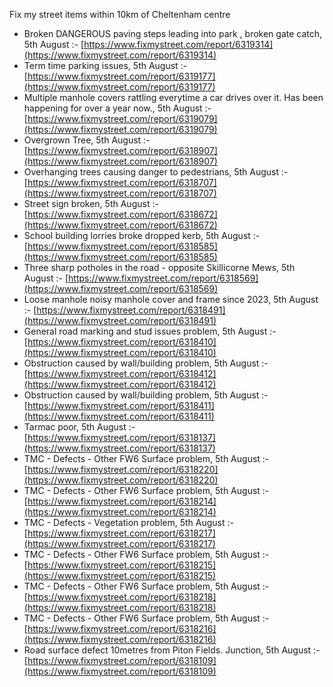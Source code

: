 Fix my street items within 10km of Cheltenham centre

<!-- fix_marker starts -->

- Broken DANGEROUS paving steps leading into park , broken gate catch, 5th August :- [https://www.fixmystreet.com/report/6319314](https://www.fixmystreet.com/report/6319314)
- Term time parking issues, 5th August :- [https://www.fixmystreet.com/report/6319177](https://www.fixmystreet.com/report/6319177)
- Multiple manhole covers rattling everytime a car drives over it. Has been happening for over a year now., 5th August :- [https://www.fixmystreet.com/report/6319079](https://www.fixmystreet.com/report/6319079)
- Overgrown Tree, 5th August :- [https://www.fixmystreet.com/report/6318907](https://www.fixmystreet.com/report/6318907)
- Overhanging trees causing danger to pedestrians, 5th August :- [https://www.fixmystreet.com/report/6318707](https://www.fixmystreet.com/report/6318707)
- Street sign broken, 5th August :- [https://www.fixmystreet.com/report/6318672](https://www.fixmystreet.com/report/6318672)
- School building lorries broke dropped kerb, 5th August :- [https://www.fixmystreet.com/report/6318585](https://www.fixmystreet.com/report/6318585)
- Three sharp potholes in the road - opposite Skillicorne Mews, 5th August :- [https://www.fixmystreet.com/report/6318569](https://www.fixmystreet.com/report/6318569)
- Loose manhole noisy manhole cover and frame since 2023, 5th August :- [https://www.fixmystreet.com/report/6318491](https://www.fixmystreet.com/report/6318491)
- General road marking and stud issues problem, 5th August :- [https://www.fixmystreet.com/report/6318410](https://www.fixmystreet.com/report/6318410)
- Obstruction caused by wall/building problem, 5th August :- [https://www.fixmystreet.com/report/6318412](https://www.fixmystreet.com/report/6318412)
- Obstruction caused by wall/building problem, 5th August :- [https://www.fixmystreet.com/report/6318411](https://www.fixmystreet.com/report/6318411)
- Tarmac poor, 5th August :- [https://www.fixmystreet.com/report/6318137](https://www.fixmystreet.com/report/6318137)
- TMC - Defects - Other FW6  Surface problem, 5th August :- [https://www.fixmystreet.com/report/6318220](https://www.fixmystreet.com/report/6318220)
- TMC - Defects - Other FW6  Surface problem, 5th August :- [https://www.fixmystreet.com/report/6318214](https://www.fixmystreet.com/report/6318214)
- TMC - Defects - Vegetation problem, 5th August :- [https://www.fixmystreet.com/report/6318217](https://www.fixmystreet.com/report/6318217)
- TMC - Defects - Other FW6  Surface problem, 5th August :- [https://www.fixmystreet.com/report/6318215](https://www.fixmystreet.com/report/6318215)
- TMC - Defects - Other FW6  Surface problem, 5th August :- [https://www.fixmystreet.com/report/6318218](https://www.fixmystreet.com/report/6318218)
- TMC - Defects - Other FW6  Surface problem, 5th August :- [https://www.fixmystreet.com/report/6318216](https://www.fixmystreet.com/report/6318216)
- Road surface defect 10metres from Piton Fields. Junction, 5th August :- [https://www.fixmystreet.com/report/6318109](https://www.fixmystreet.com/report/6318109)

<!-- fix_marker ends -->
